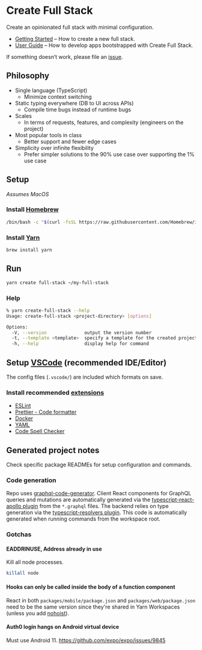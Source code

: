 # Create Full Stack

Create an opinionated full stack with minimal configuration.

- [Getting Started](https://create-full-stack.com/docs) – How to create a new full stack.
- [User Guide](https://create-full-stack.com) – How to develop apps bootstrapped with Create Full Stack.

If something doesn’t work, please file an [issue](https://github.com/tiagob/create-full-stack/issues).

## Philosophy

- Single language (TypeScript)
  - Minimize context switching
- Static typing everywhere (DB to UI across APIs)
  - Compile time bugs instead of runtime bugs
- Scales
  - In terms of requests, features, and complexity (engineers on the project)
- Most popular tools in class
  - Better support and fewer edge cases
- Simplicity over infinite flexibility
  - Prefer simpler solutions to the 90% use case over supporting the 1% use case

## Setup

_Assumes MacOS_

### Install [Homebrew](https://brew.sh/)

```bash
/bin/bash -c "$(curl -fsSL https://raw.githubusercontent.com/Homebrew/install/master/install.sh)"
```

### Install [Yarn](https://yarnpkg.com/)

```bash
brew install yarn
```

## Run

```bash
yarn create full-stack ~/my-full-stack
```

### Help

```bash
% yarn create-full-stack --help
Usage: create-full-stack <project-directory> [options]

Options:
  -V, --version              output the version number
  -t, --template <template>  specify a template for the created project
  -h, --help                 display help for command
```

## Setup [VSCode](https://code.visualstudio.com/) (recommended IDE/Editor)

The config files (`.vscode/`) are included which formats on save.

### Install recommended [extensions](https://code.visualstudio.com/docs/editor/extension-gallery)

- [ESLint](https://marketplace.visualstudio.com/items?itemName=dbaeumer.vscode-eslint)
- [Prettier - Code formatter](https://marketplace.visualstudio.com/items?itemName=esbenp.prettier-vscode)
- [Docker](https://marketplace.visualstudio.com/items?itemName=ms-azuretools.vscode-docker)
- [YAML](https://marketplace.visualstudio.com/items?itemName=redhat.vscode-yaml)
- [Code Spell Checker](https://marketplace.visualstudio.com/items?itemName=streetsidesoftware.code-spell-checker)

## Generated project notes

Check specific package READMEs for setup configuration and commands.

### Code generation

Repo uses [graphql-code-generator](https://graphql-code-generator.com/). Client React components for GraphQL queries and mutations are automatically generated via the [typescript-react-apollo plugin](https://graphql-code-generator.com/docs/plugins/typescript-react-apollo#usage) from the `*.graphql` files. The backend relies on type generation via the [typescript-resolvers plugin](https://graphql-code-generator.com/docs/plugins/typescript-resolvers). This code is automatically generated when running commands from the workspace root.

### Gotchas

#### EADDRINUSE, Address already in use

Kill all node processes.

```bash
killall node
```

#### Hooks can only be called inside the body of a function component

React in both `packages/mobile/package.json` and `packages/web/package.json` need to be the same version since they're shared in Yarn Workspaces (unless you add [nohoist](https://yarnpkg.com/blog/2018/02/15/nohoist/)).

#### Auth0 login hangs on Android virtual device

Must use Android 11. https://github.com/expo/expo/issues/9845
